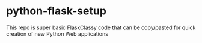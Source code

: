 # python-flask-setup
This repo is super basic FlaskClassy code that can be copy/pasted for quick creation of new Python Web applications
